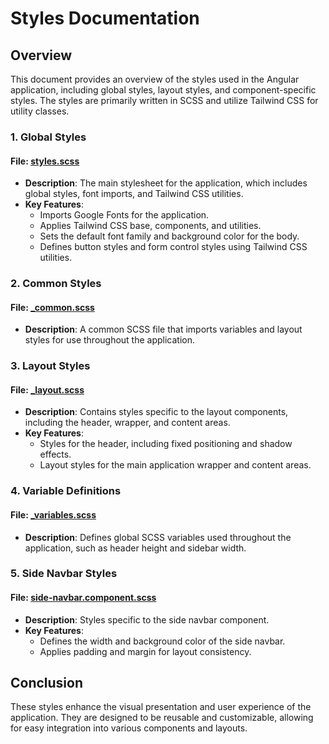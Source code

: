 # Styles Documentation

## Overview
This document provides an overview of the styles used in the Angular application, including global styles, layout styles, and component-specific styles. The styles are primarily written in SCSS and utilize Tailwind CSS for utility classes.

### 1. Global Styles

#### File: [styles.scss](src/styles.scss)
- **Description**: The main stylesheet for the application, which includes global styles, font imports, and Tailwind CSS utilities.
- **Key Features**:
  - Imports Google Fonts for the application.
  - Applies Tailwind CSS base, components, and utilities.
  - Sets the default font family and background color for the body.
  - Defines button styles and form control styles using Tailwind CSS utilities.

### 2. Common Styles

#### File: [_common.scss](src/assets/scss/_common.scss)
- **Description**: A common SCSS file that imports variables and layout styles for use throughout the application.

### 3. Layout Styles

#### File: [_layout.scss](src/assets/scss/_layout.scss)
- **Description**: Contains styles specific to the layout components, including the header, wrapper, and content areas.
- **Key Features**:
  - Styles for the header, including fixed positioning and shadow effects.
  - Layout styles for the main application wrapper and content areas.

### 4. Variable Definitions

#### File: [_variables.scss](src/assets/scss/_variables.scss)
- **Description**: Defines global SCSS variables used throughout the application, such as header height and sidebar width.


### 5. Side Navbar Styles

#### File: [side-navbar.component.scss](src/app/shared/layouts/side-navbar/side-navbar.component.scss)
- **Description**: Styles specific to the side navbar component.
- **Key Features**:
  - Defines the width and background color of the side navbar.
  - Applies padding and margin for layout consistency.

## Conclusion
These styles enhance the visual presentation and user experience of the application. They are designed to be reusable and customizable, allowing for easy integration into various components and layouts.